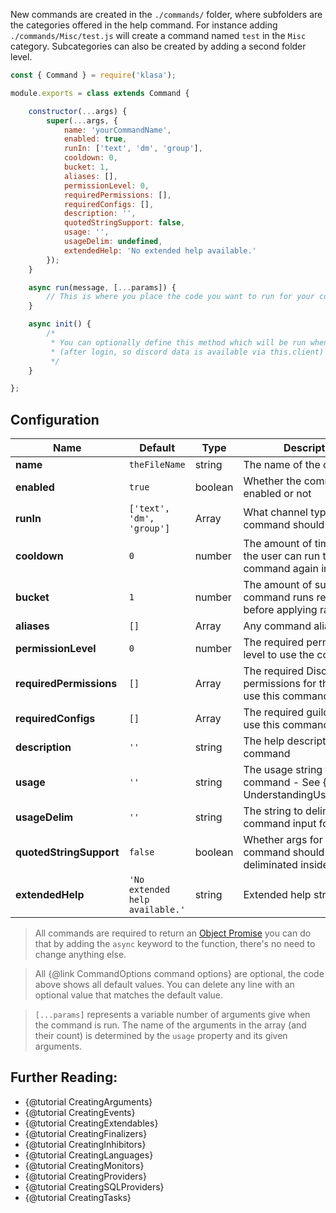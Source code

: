 New commands are created in the `./commands/` folder, where subfolders are the categories offered in the help command. For instance adding `./commands/Misc/test.js` will create a command named `test` in the `Misc` category. Subcategories can also be created by adding a second folder level.

```javascript
const { Command } = require('klasa');

module.exports = class extends Command {

	constructor(...args) {
		super(...args, {
			name: 'yourCommandName',
			enabled: true,
			runIn: ['text', 'dm', 'group'],
			cooldown: 0,
			bucket: 1,
			aliases: [],
			permissionLevel: 0,
			requiredPermissions: [],
			requiredConfigs: [],
			description: '',
			quotedStringSupport: false,
			usage: '',
			usageDelim: undefined,
			extendedHelp: 'No extended help available.'
		});
	}

	async run(message, [...params]) {
		// This is where you place the code you want to run for your command
	}

	async init() {
		/*
		 * You can optionally define this method which will be run when the bot starts
		 * (after login, so discord data is available via this.client)
		 */
	}

};
```

## Configuration

| Name                    | Default                          | Type    | Description                                                                 |
| ----------------------- | -------------------------------- | ------- | --------------------------------------------------------------------------- |
| **name**                | `theFileName`                    | string  | The name of the command                                                     |
| **enabled**             | `true`                           | boolean | Whether the command is enabled or not                                       |
| **runIn**               | `['text', 'dm', 'group']`        | Array   | What channel types the command should run in                                |
| **cooldown**            | `0`                              | number  | The amount of time before the user can run the command again in seconds     |
| **bucket**              | `1`                              | number  | The amount of successful command runs required before applying ratelimits   |
| **aliases**             | `[]`                             | Array   | Any command aliases                                                         |
| **permissionLevel**           | `0`                              | number  | The required permission level to use the command                            |
| **requiredPermissions**            | `[]`                             | Array   | The required Discord permissions for the bot to use this command            |
| **requiredConfigs**     | `[]`                             | Array   | The required guild configs to use this command                              |
| **description**         | `''`                             | string  | The help description for the command                                        |
| **usage**               | `''`                             | string  | The usage string for the command - See {@tutorial UnderstandingUsageStrings}|
| **usageDelim**          | `''`                             | string  | The string to deliminate the command input for usage                        |
| **quotedStringSupport** | `false`                          | boolean | Whether args for this command should not deliminated inside quotes          |
| **extendedHelp**        | `'No extended help available.'`  | string  | Extended help strings                                                       |

> All commands are required to return an [Object Promise](https://developer.mozilla.org/en/docs/Web/JavaScript/Reference/Global_Objects/Promise) you can do that by adding the `async` keyword to the function, there's no need to change anything else.

> All {@link CommandOptions command options} are optional, the code above shows all default values. You can delete any line with an optional value that matches the default value.

>`[...params]` represents a variable number of arguments give when the command is run. The name of the arguments in the array (and their count) is determined by the `usage` property and its given arguments.

## Further Reading:

- {@tutorial CreatingArguments}
- {@tutorial CreatingEvents}
- {@tutorial CreatingExtendables}
- {@tutorial CreatingFinalizers}
- {@tutorial CreatingInhibitors}
- {@tutorial CreatingLanguages}
- {@tutorial CreatingMonitors}
- {@tutorial CreatingProviders}
- {@tutorial CreatingSQLProviders}
- {@tutorial CreatingTasks}
